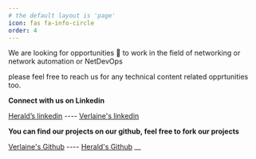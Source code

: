 ```yaml
---
# the default layout is 'page'
icon: fas fa-info-circle
order: 4
---
```

We are looking for opportunities 💞️ to work in the field of networking or network automation or NetDevOps

please feel free to reach us for any technical content related opprtunities too.

__Connect with us on Linkedin__

[Herald’s linkedin](https://www.linkedin.com/in/herald126/) ---- [Verlaine's linkedin](https://www.linkedin.com/in/verlaine-j-muhungu-363507b2/)

__You can find our projects on our github, feel free to fork our projects__

[Verlaine's Github](https://github.com/verlaine-muhungu) ---- [Herald's Github](https://github.com/heraldcod)
__